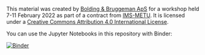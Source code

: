 This material was created by [Bolding & Bruggeman ApS](https://bolding-bruggeman.com/) for a workshop held 7-11 February 2022 as part of a contract from [IMS-METU](https://ims.metu.edu.tr/). It is licensed under a [Creative Commons Attribution 4.0 International License](https://creativecommons.org/licenses/by/4.0/).

You can use the Jupyter Notebooks in this repository with Binder:

[![Binder](https://mybinder.org/badge_logo.svg)](https://mybinder.org/v2/gh/BoldingBruggeman/metu-2022-workshop.git/HEAD)